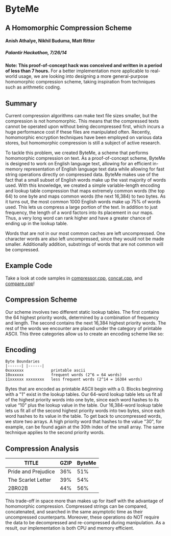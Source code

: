 # ByteMe
## A Homomorphic Compression Scheme

#### Anish Athalye, Nikhil Buduma, Matt Ritter
##### Palantir Hackathon, 7/26/14

**Note: This proof-of-concept hack was conceived and written in a period of
less than 7 hours.** For a better implementation more applicable to real-world 
usage, we are looking into designing a more general-purpose homomorphic 
compression scheme, taking inspiration from techniques such as arithmetic coding.

## Summary

Current compression algorithms can make text file sizes smaller, but the
compression is not homomorphic. This means that the compressed texts cannot be
operated upon without being decompressed first, which incurs a huge performance
cost if these files are manipulated often. Recently, homomorphic encryption
techniques have been employed on various data stores, but homomorphic
compression is still a subject of active research.

To tackle this problem, we created ByteMe, a scheme that performs homomorphic
compression on text. As a proof-of-concept scheme, ByteMe is designed to work
on English language text, allowing for an efficient in-memory representation of
English language text data while allowing for fast string operations directly
on compressed data. ByteMe makes use of the fact that a small subset of English
words make up the vast majority of words used. With this knowledge, we created
a simple variable-length encoding and lookup table compression that maps
extremely common words (the top 64) to one byte and maps common words (the next
16,384) to two bytes. As it turns out, the most common 1000 English words make
up 75% of words used. This lets us compress a large portion of the text.  In
addition to just frequency, the length of a word factors into its placement in
our maps.  Thus, a very long word can rank higher and have a greater chance of
ending up in the lookup table.

Words that are not in our most common caches are left uncompressed. One
character words are also left uncompressed, since they would not be made
smaller. Additionally addition, substrings of words that are not common will be
compressed. 

## Example Code

Take a look at code samples in [compressor.cpp](compressor.cpp),
[concat.cpp](concat.cpp), and [compare.cpp](compare.cpp)!

## Compression Scheme

Our scheme involves two different static lookup tables. The first contains the
64 highest priority words, determined by a combination of frequency and length.
The second contains the next 16,384 highest priority words. The rest of the
words we encounter are placed under the category of printable ASCII. This three
categories allow us to create an encoding scheme like so:

## Encoding
 
```
Byte Boundaries
|------| |------|
0xxxxxxx            printable ascii
10xxxxxx            frequent words (2^6 = 64 words)
11xxxxxx xxxxxxxx   less frequent words (2^14 = 16384 words)
```

Bytes that are encoded as printable ASCII begin with a 0. Blocks beginning with
a "1" exist in the lookup tables. Our 64-word lookup table lets us fit all of
the highest priority words into one byte, since each word hashes to its value
“10” plus the lookup value in the table. Our 16,384-word lookup table lets us
fit all of the second highest priority words into two bytes, since each word
hashes to its value in the table. To get back to uncompressed words, we store
two arrays. A high priority word that hashes to the value "30", for example,
can be found again at the 30th index of the small array. The same technique
applies to the second priority words.


## Compression Analysis

| TITLE                |  GZIP  |  ByteMe |
|----------------------|--------|---------|
| Pride and Prejudice  |   36%  |   51%   |
| The Scarlet Letter   |   39%  |   54%   |
| 2BR02B               |   44%  |   56%   |

This trade-off in space more than makes up for itself with the advantage of
homomorphic compression. Compressed strings can be compared, concatenated, and
searched in the same asymptotic time as their uncompressed counterparts.
Moreover, these operations do NOT require the data to be decompressed and
re-compressed during manipulation. As a result, our implementation is both CPU
and memory efficient.
